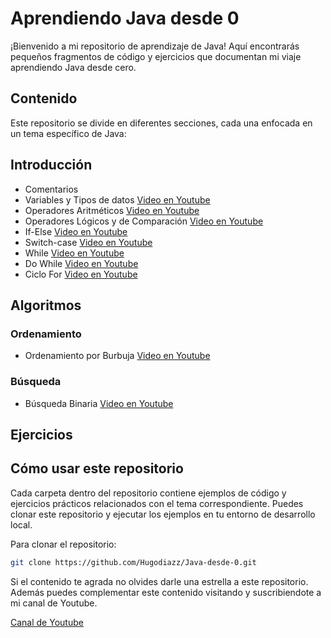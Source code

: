 # Aprendiendo Java desde 0

¡Bienvenido a mi repositorio de aprendizaje de Java! Aquí encontrarás pequeños fragmentos de código y ejercicios que documentan mi viaje aprendiendo Java desde cero.

## Contenido

Este repositorio se divide en diferentes secciones, cada una enfocada en un tema específico de Java:
## Introducción
- Comentarios
- Variables y Tipos de datos [Video en Youtube](https://www.youtube.com/watch?v=zdQwp_vPHA4)
- Operadores Aritméticos [Video en Youtube](https://www.youtube.com/watch?v=UrwUMmh0hwU&t=1s)
- Operadores Lógicos y de Comparación [Video en Youtube](https://www.youtube.com/watch?v=x7xxia1wWCI)
- If-Else [Video en Youtube](https://www.youtube.com/watch?v=2_dhN0WTIK4)
- Switch-case [Video en Youtube](https://youtu.be/-ADjexh6rbM)
- While [Video en Youtube](https://www.youtube.com/watch?v=bOyTe73YRqE)
- Do While [Video en Youtube](https://www.youtube.com/watch?v=zxBqZvikaXA)
- Ciclo For [Video en Youtube](https://www.youtube.com/watch?v=pJOOlK0YGOI)

## Algoritmos
### Ordenamiento
- Ordenamiento por Burbuja [Video en Youtube](https://www.youtube.com/watch?v=s4Kc-jlWY64)
### Búsqueda
- Búsqueda Binaria [Video en Youtube](https://www.youtube.com/watch?v=F2OSPGXbjVs)

## Ejercicios

## Cómo usar este repositorio

Cada carpeta dentro del repositorio contiene ejemplos de código y ejercicios prácticos relacionados con el tema correspondiente. Puedes clonar este repositorio y ejecutar los ejemplos en tu entorno de desarrollo local.

Para clonar el repositorio:

```bash
git clone https://github.com/Hugodiazz/Java-desde-0.git
```

Si el contenido te agrada no olvides darle una estrella a este repositorio. Además puedes complementar este contenido visitando y suscribiendote a mi canal de Youtube.

[Canal de Youtube](https://www.youtube.com/@HugoLopezDev)
